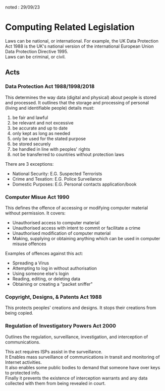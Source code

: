 noted : 29/09/23

# Computing Related Legislation

Laws can be national, or international. For example, the UK Data Protection Act 1988 is the UK's national version of the international European Union Data Protection Directive 1995.  
Laws can be criminal, or civil.

## Acts

### Data Protection Act 1988/1998/2018

This determines the way data (digital and physical) about people is stored and processed.
It outlines that the storage and processing of personal (living and identifiable people) details must:

1. be fair and lawful
2. be relevant and not excessive
3. be accurate and up to date
4. only kept as long as needed
5. only be used for the stated purpose
6. be stored securely
7. be handled in line with peoples' rights
8. not be transferred to countries without protection laws

There are 3 exceptions:

-   National Security: E.G. Suspected Terrorists
-   Crime and Texation: E.G. Police Surveilance
-   Domestic Purposes: E.G. Personal contacts application/book

### Computer Misue Act 1990

This defines the offence of accessing or modifying computer material without permission. It covers:

-   Unauthorised access to computer material
-   Unauthorised access with intent to commit or facilitate a crime
-   Unauthorised modification of computer material
-   Making, supplying or obtaining anything which can be used in computer misuse offences

Examples of offences against this act:

-   Spreading a Virus
-   Attempting to log in without authorisation
-   Using someone else's login
-   Reading, editing, or deleting data
-   Obtaining or creating a "packet sniffer"

### Copyright, Designs, & Patents Act 1988

This protects peoples' creations and designs. It stops their creations from being copied.

### Regulation of Investigatory Powers Act 2000

Outlines the regulation, surveillance, investigation, and interception of communications.

This act requires ISPs assist in the surveillance.  
It Enables mass surveillance of communications in transit and monitoring of Internet activities.  
It also enables some public bodies to demand that someone have over keys to protected info.  
Finally it prevents the existence of interception warrants and any data collected with them from being revealed in court.
